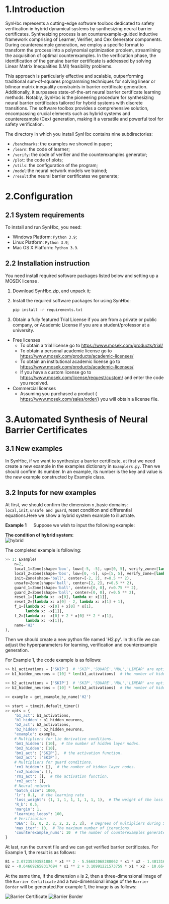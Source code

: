 # 1.Introduction

SynHbc represents a cutting-edge software toolbox dedicated to safety verification in hybrid dynamical systems by
synthesizing neural barrier certificates. Synthesizing process is an counterexample-guided inductive framework
comprising of Learner, Verifier, and Cex Generator components. During counterexample generation, we employ a specific
format to transform the process into a polynomial optimization problem, streamlining the acquisition of optimal
counterexamples. In the verification phase, the identification of the genuine barrier certificate is addressed by
solving Linear Matrix Inequalities (LMI) feasibility problems.

This approach is particularly effective and scalable, outperforming traditional sum-of-squares programming techniques
for solving linear or bilinear matrix inequality constraints in barrier certificate generation. Additionally, it
surpasses state-of-the-art neural barrier certificate learning methods. Notably, SynHbc is the pioneering procedure for
synthesizing neural barrier certificates tailored for hybrid systems with discrete transitions. The software toolbox
provides a comprehensive solution, encompassing crucial elements such as hybrid systems and counterexample (Cex)
generation, making it a versatile and powerful tool for safety verification.

The directory in which you install SynHbc contains nine subdirectories:

* `/benchmarks`: the examples we showed in paper;
* `/learn`: the code of learner;
* `/verify`: the code of verifier and the counterexamples generator;
* `/plot`: the code of plots;
* `/utils`: the configuration of the program;
* `/model`:the neural network models we trained;
* `/result`:the neural barrier certificates we generate;

# 2.Configuration

## 2.1 System requirements

To install and run SynHbc, you need:

* Windows Platform: `Python 3.9`;
* Linux Platform: `Python 3.9`;
* Mac OS X Platform: `Python 3.9`.

## 2.2 Installation instruction

You need install required software packages listed below and setting up a MOSEK license .

1. Download SynHbc.zip, and unpack it;
2. Install the required software packages for using SynHbc:

    ```python
    pip install -r requirements.txt
    ```

3. Obtain a fully featured Trial License if you are from a private or public company, or Academic License if you are a
   student/professor at a university.

* Free licenses
    * To obtain a trial license go to <https://www.mosek.com/products/trial/>
    * To obtain a personal academic license go to <https://www.mosek.com/products/academic-licenses/>
    * To obtain an institutional academic license go to <https://www.mosek.com/products/academic-licenses/>
    * If you have a custom license go to <https://www.mosek.com/license/request/custom/> and enter the code you
      received.
* Commercial licenses
    * Assuming you purchased a product ( <https://www.mosek.com/sales/order/>) you will obtain a license file.

# 3.Automated Synthesis of Neural Barrier Certificates

## 3.1 New examples

In SynHbc, if we want to synthesize a barrier certificate, at first we need create a new example in the examples
dictionary in `Examplers.py`. Then we should confirm its number. In an example, its number is the key and value is the
new example constructed by Example class.

## 3.2 Inputs for new examples

At first, we should confirm the dimension `n` ,basic domains: `local,init,unsafe and guard`, reset condition
and differential equations.Here we show a hybrid system example to illustrate.

**Example 1** &emsp; Suppose we wish to input the following example:

**The condition of hybrid system:** <br />
![hybrid](https://github.com/blliu6/Hybrid_system/blob/main/benchmarks/picture/hybrid_system.png) <br />

The completed example is following:

```python
>> 1: Example(
    n=2,
    local_1=Zone(shape='box', low=[-5, -5], up=[0, 5], verify_zone=[lambda x: -x[0]]),
    local_2=Zone(shape='box', low=[0, -5], up=[5, 5], verify_zone=[lambda x: x[0]]),
    init=Zone(shape='ball', center=[-2, 2], r=0.5 ** 2),
    unsafe=Zone(shape='ball', center=[2, 2], r=0.5 ** 2),
    guard_1=Zone(shape='ball', center=[0, 0], r=0.75 ** 2),
    guard_2=Zone(shape='ball', center=[0, 0], r=0.5 ** 2),
    reset_1=[lambda x: -x[0], lambda x: x[1]],
    reset_2=[lambda x: x[0] - 2, lambda x: x[1] + 1],
    f_1=[lambda x: -x[0] + x[0] * x[1],
         lambda x: -x[1]],
    f_2=[lambda x: -x[0] + 2 * x[0] ** 2 * x[1],
         lambda x: -x[1]],
    name='H2'
),
```

Then we should create a new python file named 'H2.py'. In this file we can adjust the hyperparameters for learning,
verification and counterexample generation.

For Example 1, the code example is as follows:

```python
>> b1_activations = ['SKIP']  # 'SKIP','SQUARE','MUL','LINEAR' are optional.
>> b1_hidden_neurons = [10] * len(b1_activations)  # the number of hidden layer nodes.

>> b2_activations = ['SKIP']  # 'SKIP','SQUARE','MUL','LINEAR' are optional.
>> b2_hidden_neurons = [10] * len(b2_activations)  # the number of hidden layer nodes.

>> example = get_example_by_name('H2')

>> start = timeit.default_timer()
>> opts = {
    'b1_act': b1_activations,
    'b1_hidden': b1_hidden_neurons,
    'b2_act': b2_activations,
    'b2_hidden': b2_hidden_neurons,
    "example": example,
    # Multipliers for Lie derivative conditions.
    'bm1_hidden': [10],  # the number of hidden layer nodes.
    'bm2_hidden': [10],
    'bm1_act': ['SKIP'],  # the activation function.
    'bm2_act': ['SKIP'],
    # Multipliers for guard conditions.
    'rm1_hidden': [],  # the number of hidden layer nodes.
    'rm2_hidden': [],
    'rm1_act': [],  # the activation function.
    'rm2_act': [],
    # Neural network
    "batch_size": 1000,
    'lr': 0.1,  # the learning rate
    'loss_weight': (1, 1, 1, 1, 1, 1, 1, 1),  # The weight of the loss term
    'R_b': 0.5,
    'margin': 1,
    "learning_loops": 100,
    # Verification
    "DEG": [2, 0, 2, 2, 2, 2, 2, 2],  # Degrees of multipliers during SOS verification.
    'max_iter': 10,  # The maximum number of iterations.
    'counterexample_nums': 10  # The number of counterexamples generated each time.
}
```

At last, run the current file and we can get verified barrier certificates. For Example 1, the result is as follows:

```python
B1 = 2.07235393581884 * x1 ** 2 - 5.56682068288062 * x1 * x2 - 1.40131613527626 * x1 + 8.00384275188518 * x2 ** 2 - 5.24091994748168 * x2 + 1.08556270178307
B2 = -0.646692658317694 * x1 ** 2 + 3.10991221573759 * x1 * x2 - 10.6640742736045 * x1 - 7.29779423752359 * x2 ** 2 - 4.14366009911728 * x2 + 13.9155044691098
```

At the same time, if the dimension `n` is 2, then a three-dimensional image of the `Barrier Certificate` and a
two-dimensional image of the `Barrier Border` will be generated.For example 1, the image is as follows:

![Barrier Certificate](https://github.com/blliu6/Hybrid_system/blob/main/benchmarks/picture/H2_3d.png)
![Barrier Border](https://github.com/blliu6/Hybrid_system/blob/main/benchmarks/picture/H2_2d.png)
